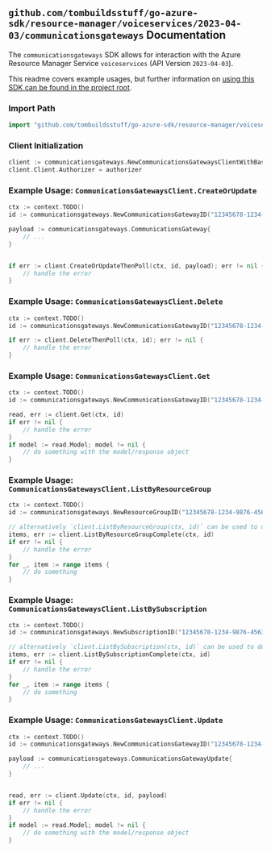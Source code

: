 
## `github.com/tombuildsstuff/go-azure-sdk/resource-manager/voiceservices/2023-04-03/communicationsgateways` Documentation

The `communicationsgateways` SDK allows for interaction with the Azure Resource Manager Service `voiceservices` (API Version `2023-04-03`).

This readme covers example usages, but further information on [using this SDK can be found in the project root](https://github.com/tombuildsstuff/go-azure-sdk/tree/main/docs).

### Import Path

```go
import "github.com/tombuildsstuff/go-azure-sdk/resource-manager/voiceservices/2023-04-03/communicationsgateways"
```


### Client Initialization

```go
client := communicationsgateways.NewCommunicationsGatewaysClientWithBaseURI("https://management.azure.com")
client.Client.Authorizer = authorizer
```


### Example Usage: `CommunicationsGatewaysClient.CreateOrUpdate`

```go
ctx := context.TODO()
id := communicationsgateways.NewCommunicationsGatewayID("12345678-1234-9876-4563-123456789012", "example-resource-group", "communicationsGatewayValue")

payload := communicationsgateways.CommunicationsGateway{
	// ...
}


if err := client.CreateOrUpdateThenPoll(ctx, id, payload); err != nil {
	// handle the error
}
```


### Example Usage: `CommunicationsGatewaysClient.Delete`

```go
ctx := context.TODO()
id := communicationsgateways.NewCommunicationsGatewayID("12345678-1234-9876-4563-123456789012", "example-resource-group", "communicationsGatewayValue")

if err := client.DeleteThenPoll(ctx, id); err != nil {
	// handle the error
}
```


### Example Usage: `CommunicationsGatewaysClient.Get`

```go
ctx := context.TODO()
id := communicationsgateways.NewCommunicationsGatewayID("12345678-1234-9876-4563-123456789012", "example-resource-group", "communicationsGatewayValue")

read, err := client.Get(ctx, id)
if err != nil {
	// handle the error
}
if model := read.Model; model != nil {
	// do something with the model/response object
}
```


### Example Usage: `CommunicationsGatewaysClient.ListByResourceGroup`

```go
ctx := context.TODO()
id := communicationsgateways.NewResourceGroupID("12345678-1234-9876-4563-123456789012", "example-resource-group")

// alternatively `client.ListByResourceGroup(ctx, id)` can be used to do batched pagination
items, err := client.ListByResourceGroupComplete(ctx, id)
if err != nil {
	// handle the error
}
for _, item := range items {
	// do something
}
```


### Example Usage: `CommunicationsGatewaysClient.ListBySubscription`

```go
ctx := context.TODO()
id := communicationsgateways.NewSubscriptionID("12345678-1234-9876-4563-123456789012")

// alternatively `client.ListBySubscription(ctx, id)` can be used to do batched pagination
items, err := client.ListBySubscriptionComplete(ctx, id)
if err != nil {
	// handle the error
}
for _, item := range items {
	// do something
}
```


### Example Usage: `CommunicationsGatewaysClient.Update`

```go
ctx := context.TODO()
id := communicationsgateways.NewCommunicationsGatewayID("12345678-1234-9876-4563-123456789012", "example-resource-group", "communicationsGatewayValue")

payload := communicationsgateways.CommunicationsGatewayUpdate{
	// ...
}


read, err := client.Update(ctx, id, payload)
if err != nil {
	// handle the error
}
if model := read.Model; model != nil {
	// do something with the model/response object
}
```
